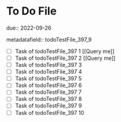 # To Do File

due:: 2022-09-26

metadatafield:: todoTestFile_397_9

- [ ] Task of todoTestFile_397 1 [[Query me]]
- [ ] Task of todoTestFile_397 2 [[Query me]]
- [ ] Task of todoTestFile_397 3
- [ ] Task of todoTestFile_397 4
- [ ] Task of todoTestFile_397 5
- [ ] Task of todoTestFile_397 6
- [ ] Task of todoTestFile_397 7
- [ ] Task of todoTestFile_397 8
- [ ] Task of todoTestFile_397 9
- [ ] Task of todoTestFile_397 10